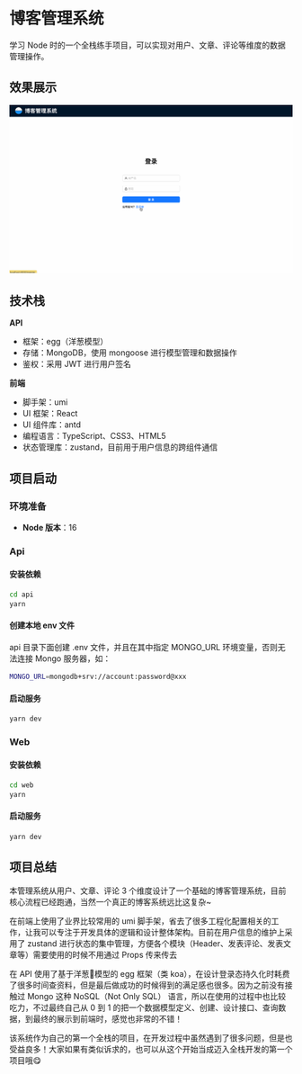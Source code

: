 # 博客管理系统

学习 Node 时的一个全栈练手项目，可以实现对用户、文章、评论等维度的数据管理操作。

## 效果展示
![效果展示](./images/result.gif)

## 技术栈
**API**
- 框架：egg（洋葱模型）
- 存储：MongoDB，使用 mongoose 进行模型管理和数据操作
- 鉴权：采用 JWT 进行用户签名

**前端**
- 脚手架：umi
- UI 框架：React
- UI 组件库：antd
- 编程语言：TypeScript、CSS3、HTML5
- 状态管理库：zustand，目前用于用户信息的跨组件通信

## 项目启动

### 环境准备

- **Node 版本**：16

### Api

#### 安装依赖
```bash
cd api
yarn
```

#### 创建本地 env 文件
api 目录下面创建 .env 文件，并且在其中指定 MONGO_URL 环境变量，否则无法连接 Mongo 服务器，如：

```bash
MONGO_URL=mongodb+srv://account:password@xxx
```

#### 启动服务
```bash
yarn dev
```

### Web

#### 安装依赖
```bash
cd web
yarn
```

#### 启动服务
```bash
yarn dev
```

## 项目总结

本管理系统从用户、文章、评论 3 个维度设计了一个基础的博客管理系统，目前核心流程已经跑通，当然一个真正的博客系统远比这复杂~

在前端上使用了业界比较常用的 umi 脚手架，省去了很多工程化配置相关的工作，让我可以专注于开发具体的逻辑和设计整体架构。目前在用户信息的维护上采用了 zustand 进行状态的集中管理，方便各个模块（Header、发表评论、发表文章等）需要使用的时候不用通过 Props 传来传去

在 API 使用了基于洋葱🧅模型的 egg 框架（类 koa），在设计登录态持久化时耗费了很多时间查资料，但是最后做成功的时候得到的满足感也很多。因为之前没有接触过 Mongo 这种 NoSQL（Not Only SQL） 语言，所以在使用的过程中也比较吃力，不过最终自己从 0 到 1 的把一个数据模型定义、创建、设计接口、查询数据，到最终的展示到前端时，感觉也非常的不错！

该系统作为自己的第一个全栈的项目，在开发过程中虽然遇到了很多问题，但是也受益良多！大家如果有类似诉求的，也可以从这个开始当成迈入全栈开发的第一个项目哦😋

